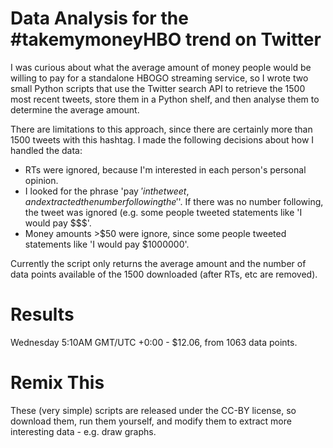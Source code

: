 Data Analysis for the #takemymoneyHBO trend on Twitter
=====================================================

I was curious about what the average amount of money 
people would be willing to pay for a standalone
HBOGO streaming service, so I wrote two small Python
scripts that use the Twitter search API to retrieve
the 1500 most recent tweets, store them in a Python
shelf, and then analyse them to determine the average
amount. 

There are limitations to this approach, since there are
certainly more than 1500 tweets with this hashtag. I
made the following decisions about how I handled the data:

*  RTs were ignored, because I'm interested in each person's
   personal opinion.
*  I looked for the phrase 'pay $' in the tweet, and extracted
   the number following the '$'. If there was no number following,
   the tweet was ignored (e.g. some people tweeted statements 
   like 'I would pay $$$'.
*  Money amounts >$50 were ignore, since some people tweeted
   statements like 'I would pay $1000000'. 

Currently the script only returns the average amount and the 
number of data points available of the 1500 downloaded (after
RTs, etc are removed).


Results
=======

Wednesday 5:10AM  GMT/UTC +0:00 - $12.06, from 1063 data points.

Remix This
==========
These (very simple) scripts are released under the CC-BY license,
so download them, run them yourself, and modify them to extract 
more interesting data - e.g. draw graphs. 


